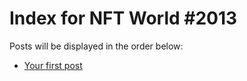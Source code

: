 # Index for NFT World #2013
Posts will be displayed in the order below:

- [Your first post](./001-first.md)

